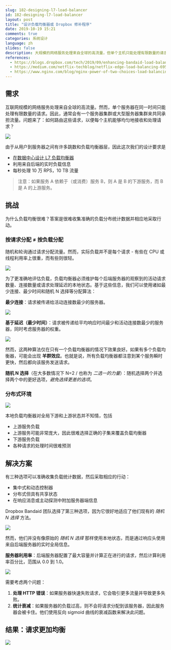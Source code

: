 ```yaml
---
slug: 182-designing-l7-load-balancer
id: 182-designing-l7-load-balancer
layout: post
title: "设计负载均衡器或 Dropbox 修补程序"
date: 2019-10-19 15:21
comments: true
categories: 系统设计
language: zh
slides: false
description: 大规模的网络服务处理来自全球的高流量，但单个主机只能处理有限数量的请求。通常会有一个服务器集群来处理所有流量。如何路由这些请求，以便每个主机能够均匀地接收请求？
references:
  - https://blogs.dropbox.com/tech/2019/09/enhancing-bandaid-load-balancing-at-dropbox-by-leveraging-real-time-backend-server-load-information/
  - https://medium.com/netflix-techblog/netflix-edge-load-balancing-695308b5548c
  - https://www.nginx.com/blog/nginx-power-of-two-choices-load-balancing-algorithm/#least_conn
---
```


## 需求

互联网规模的网络服务处理来自全球的高流量。然而，单个服务器在同一时间只能处理有限数量的请求。因此，通常会有一个服务器集群或大型服务器集群来共同承担流量。问题来了：如何路由这些请求，以便每个主机能够均匀地接收和处理请求？

![](https://res.cloudinary.com/dohtidfqh/image/upload/v1571516030/web-guiguio/01-s_71d9a66b3d35f2559b6febf625b03c50d20a1b0c11818ddb19fbbadeafbd11d5_1567646267795_image.png)

由于从用户到服务器之间有许多跳数和负载均衡器层，因此这次我们的设计要求是

* [在数据中心设计 L7 负载均衡器](https://tianpan.co/notes/2018-07-23-load-balancer-types)
* 利用来自后端的实时负载信息
* 每秒处理 10 万 RPS，10 TB 流量

> 注意：如果服务 A 依赖于（或消费）服务 B，则 A 是 B 的下游服务，而 B 是 A 的上游服务。

## 挑战
为什么负载均衡很难？答案是很难收集准确的负载分布统计数据并相应地采取行动。

### 按请求分配 ≠ 按负载分配

随机和轮询通过请求分配流量。然而，实际负载并不是每个请求 - 有些在 CPU 或线程利用率上很重，而有些则很轻。

![](https://res.cloudinary.com/dohtidfqh/image/upload/v1571519977/web-guiguio/round-robin_power-of-two-choices.png)

为了更准确地评估负载，负载均衡器必须维护每个后端服务器的观察到的活动请求数量、连接数量或请求处理延迟的本地状态。基于这些信息，我们可以使用诸如最少连接、最少时间和随机 N 选择等分配算法：

**最少连接**：请求被传递给活动连接数最少的服务器。

![](https://res.cloudinary.com/dohtidfqh/image/upload/v1571520022/web-guiguio/least-conn_power-of-two-choices.png)

**基于延迟（最少时间）**：请求被传递给平均响应时间最少和活动连接数最少的服务器，同时考虑服务器的权重。

![](https://res.cloudinary.com/dohtidfqh/image/upload/v1571520022/web-guiguio/least-conn_power-of-two-choices.png)

然而，这两种算法仅在只有一个负载均衡器的情况下效果良好。如果有多个负载均衡器，可能会出现 **羊群效应**。也就是说，所有负载均衡器都注意到某个服务瞬时更快，然后都向该服务发送请求。

**随机 N 选择**（在大多数情况下 N=2 / 也称为 *二选一的力量*）：随机选择两个并选择两个中的更好选项，*避免选择更差的选项*。

### 分布式环境

![](https://res.cloudinary.com/dohtidfqh/image/upload/v1571516504/web-guiguio/02-s_71d9a66b3d35f2559b6febf625b03c50d20a1b0c11818ddb19fbbadeafbd11d5_1567573729122_image.png)

本地负载均衡器对全局下游和上游状态并不知情，包括

* 上游服务负载
* 上游服务可能非常庞大，因此很难选择正确的子集来覆盖负载均衡器
* 下游服务负载
* 各种请求的处理时间很难预测

## 解决方案
有三种选项可以准确收集负载统计数据，然后采取相应的行动：

* 集中式和动态控制器
* 分布式但具有共享状态
* 在响应消息或主动探测中附加服务器端信息

Dropbox Bandaid 团队选择了第三种选项，因为它很好地适应了他们现有的 *随机 N 选择* 方法。

![](https://res.cloudinary.com/dohtidfqh/image/upload/v1571519434/web-guiguio/03-s_36fd13246bc17faff0558a94f22b02b1467d2b44c17456e7ff5ae7d2f7c84c87_1567054697304_microservice2.png)

然而，他们并没有像原始的 *随机 N 选择* 那样使用本地状态，而是通过响应头使用来自后端服务器的实时全局信息。

**服务器利用率**：后端服务器配置了最大容量并计算正在进行的请求，然后计算利用率百分比，范围从 0.0 到 1.0。

![](https://res.cloudinary.com/dohtidfqh/image/upload/v1571521419/web-guiguio/04-s_71d9a66b3d35f2559b6febf625b03c50d20a1b0c11818ddb19fbbadeafbd11d5_1567652883718_image.png)

需要考虑两个问题：

1. **处理 HTTP 错误**：如果服务器快速失败请求，它会吸引更多流量并导致更多失败。
2. **统计衰减**：如果服务器的负载过高，则不会将请求分配到该服务器，因此服务器会被卡住。他们使用反向 sigmoid 曲线的衰减函数来解决此问题。

## 结果：请求更加均衡

![](https://res.cloudinary.com/dohtidfqh/image/upload/v1571523160/web-guiguio/06-s_71d9a66b3d35f2559b6febf625b03c50d20a1b0c11818ddb19fbbadeafbd11d5_1567642263885_image-e1568763671660.png)